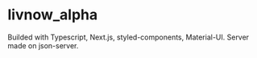 # livnow_alpha 
Builded with Typescript, Next.js, styled-components, Material-UI. 
Server made on json-server. 
